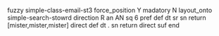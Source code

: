 fuzzy simple-class-email-st3
   force_position Y
   madatory N
   layout_onto simple-search-stowrd
   direction R
   an AN
   sq 6
   pref 
   def 
    dt sr
    sn 
    return [mister,mister,mister]
    direct 
   def 
    dt .
    sn 
    return 
    direct 
   suf 
end
